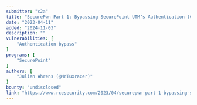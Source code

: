 ```yaml
---
submitter: "c2a"
title: "SecurePwn Part 1: Bypassing SecurePoint UTM’s Authentication (CVE-2023-22620)"
date: "2023-04-11"
added: "2024-11-03"
description: ""
vulnerabilities: [
    "Authentication bypass"
]
programs: [
    "SecurePoint"
]
authors: [
    "Julien Ahrens (@MrTuxracer)"
]
bounty: "undisclosed"
link: "https://www.rcesecurity.com/2023/04/securepwn-part-1-bypassing-securepoint-utms-authentication-cve-2023-22620/"
---
```




